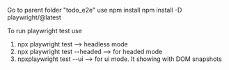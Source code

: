 Go to parent folder "todo_e2e"
    use npm install
    npm install -D playwright/@latest

To run playwright test use
1. npx playwright test --> headless mode
2. npx playwright test --headed --> for headed mode
3. npxplaywright test --ui --> for ui mode. It showing with DOM snapshots
